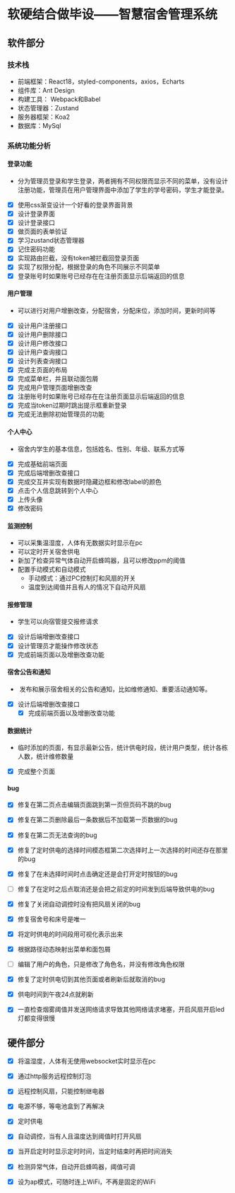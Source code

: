 # 软硬结合做毕设——智慧宿舍管理系统

## 软件部分

### 技术栈

* 前端框架：React18，styled-components，axios，Echarts
* 组件库：Ant Design 
* 构建工具： Webpack和Babel
* 状态管理器：Zustand
* 服务器框架：Koa2
* 数据库：MySql

### 系统功能分析

#### 登录功能

* 分为管理员登录和学生登录，两者拥有不同权限而显示不同的菜单，没有设计注册功能，管理员在用户管理界面中添加了学生的学号密码，学生才能登录。
* [x] 使用css渐变设计一个好看的登录界面背景
* [x] 设计登录界面
* [x] 设计登录接口
* [x] 做页面的表单验证
* [x] 学习zustand状态管理器
* [x] 记住密码功能
* [x] 实现路由拦截，没有token被拦截回登录页面
* [x] 实现了权限分配，根据登录的角色不同展示不同菜单
* [x] 登录账号时如果账号已经存在在注册页面显示后端返回的信息

#### 用户管理

* 可以进行对用户增删改查，分配宿舍，分配床位，添加时间，更新时间等
* [x] 设计用户注册接口
* [x] 设计用户删除接口
* [x] 设计用户修改接口
* [x] 设计用户查询接口
* [x] 设计列表查询接口
* [x] 完成主页面的布局
* [x] 完成菜单栏，并且联动面包屑
* [x] 完成用户管理页面增删改查
* [x] 注册账号时如果账号已经存在在注册页面显示后端返回的信息
* [x] 完成当token过期时跳出提示框重新登录
* [x] 完成无法删除初始管理员的功能

#### 个人中心

* 宿舍内学生的基本信息，包括姓名、性别、年级、联系方式等

* [x] 完成基础前端页面
* [x] 完成后端增删改查接口
* [x] 完成交互并实现有数据时隐藏边框和修改label的颜色
* [x] 点击个人信息跳转到个人中心
* [x] 上传头像
* [x] 修改密码

#### 监测控制

* 可以采集温湿度，人体有无数据实时显示在pc
* 可以定时开关宿舍供电
* 新加了检查异常气体自动开启蜂鸣器，且可以修改ppm的阈值
* 配置手动模式和自动模式
  * 手动模式：通过PC控制灯和风扇的开关	
  * 温度到达阈值并且有人的情况下自动开风扇

#### 报修管理

* 学生可以向宿管提交报修请求

* [x] 设计后端增删改查接口
* [x] 设计管理员才能操作修改状态
* [x] 完成前端页面以及增删改查功能

#### 宿舍公告和通知

* ​	发布和展示宿舍相关的公告和通知，比如维修通知、重要活动通知等。
* [x] 设计后端增删改查接口
  * [x] 完成前端页面以及增删改查功能

#### 数据统计

* 临时添加的页面，有显示最新公告，统计供电时段，统计用户类型，统计各栋人数，统计维修数量
* [x] 完成整个页面


#### bug

* [x] 修复在第二页点击编辑页面跳到第一页但页码不跳的bug

* [x] 修复在第二页删除最后一条数据后不加载第一页数据的bug

* [x] 修复在第二页无法查询的bug

* [x] 修复了定时供电的选择时间模态框第二次选择时上一次选择的时间还存在那里的bug

* [x] 修复了在未选择时间时点击确定还是会打开定时按钮的bug

* [ ] 修复了在定时之后点取消还是会把之前定的时间发到后端导致供电的bug

* [x] 修复了关闭自动调控时没有把风扇关闭的bug

* [x] 修复宿舍号和床号是唯一

* [x] 将定时供电的时间段用可视化表示出来

* [x] 根据路径动态映射出菜单和面包屑

* [ ] 编辑了用户的角色，只是修改了角色名，并没有修改角色权限

* [x] 修复了定时供电切到其他页面或者刷新后就取消的bug

* [x] 供电时间到午夜24点就刷新

* [x] 一直检查烟雾阈值并发送网络请求导致其他网络请求堵塞，开启风扇开启led灯都变得很慢

  

  







## 硬件部分

* [x] 将温湿度，人体有无使用websocket实时显示在pc

* [x] 通过http服务远程控制灯泡

* [x] 远程控制风扇，只能控制继电器

* [x] 电源不够，等电池盒到了再解决

* [x] 定时供电

* [x] 自动调控，当有人且温度达到阈值时打开风扇

* [x] 当开启定时时显示定时时间，当定时结束时再把时间消失

* [x] 检测异常气体，自动开启蜂鸣器，阈值可调

* [x] 设为ap模式，可随时连上WiFi，不再是固定的WiFi

  



